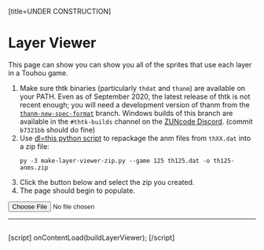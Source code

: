[title=UNDER CONSTRUCTION]
# Layer Viewer

This page can show you can show you all of the sprites that use each layer in a Touhou game.

1. Make sure thtk binaries (particularly `thdat` and `thanm`) are available on your PATH.  Even as of September 2020, the latest release of thtk is not recent enough; you will need a development version of thanm from the [`thanm-new-spec-format`](https://github.com/thpatch/thtk/tree/thanm-new-spec-format) branch.  Windows builds of this branch are available in the `#thtk-builds` channel on the [ZUNcode Discord](https://discord.gg/fvPJvHJ). (commit `b7321bb` should do fine)
2. Use [dl=this python script](content/anm/make-layer-viewer-zip.py) to repackage the anm files from `thXX.dat` into a zip file:
   ```
   py -3 make-layer-viewer-zip.py --game 125 th125.dat -o th125-anms.zip
   ```
3. Click the button below and select the zip you created.
4. The page should begin to populate.


<input type='file' id='layer-viewer-file' accept='.zip'>

---

<h2 id='layer-viewer-status'></h2>

<div id='layer-viewer-error' class='error-box' style='display: none;'></div>

<div id='layer-viewer-output'></div>

[script]
onContentLoad(buildLayerViewer);
[/script]
